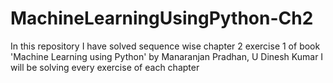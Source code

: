 # MachineLearningUsingPython-Ch2
In this repository I have solved sequence wise chapter 2 exercise 1 of book 'Machine Learning using Python' by Manaranjan Pradhan, U Dinesh Kumar
I will be solving every exercise of each chapter
